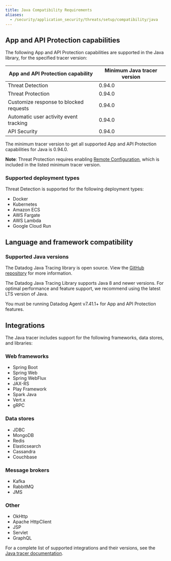 ```yaml
---
title: Java Compatibility Requirements
aliases:
  - /security/application_security/threats/setup/compatibility/java
---
```


## App and API Protection capabilities

The following App and API Protection capabilities are supported in the Java library, for the specified tracer version:

| App and API Protection capability                   | Minimum Java tracer version |
| -------------------------------------------------- | --------------------------- |
| Threat Detection                                   | 0.94.0                      |
| Threat Protection                                  | 0.94.0                      |
| Customize response to blocked requests             | 0.94.0                      |
| Automatic user activity event tracking             | 0.94.0                      |
| API Security                                       | 0.94.0                      |

The minimum tracer version to get all supported App and API Protection capabilities for Java is 0.94.0.

**Note**: Threat Protection requires enabling [Remote Configuration][1], which is included in the listed minimum tracer version.



### Supported deployment types

Threat Detection is supported for the following deployment types:

- Docker
- Kubernetes
- Amazon ECS
- AWS Fargate
- AWS Lambda
- Google Cloud Run

## Language and framework compatibility

### Supported Java versions

The Datadog Java Tracing library is open source. View the [GitHub repository][2] for more information.

The Datadog Java Tracing Library supports Java 8 and newer versions. For optimal performance and feature support, we recommend using the latest LTS version of Java.

You must be running Datadog Agent v7.41.1+ for App and API Protection features.

## Integrations

The Java tracer includes support for the following frameworks, data stores, and libraries:

### Web frameworks
- Spring Boot
- Spring Web
- Spring WebFlux
- JAX-RS
- Play Framework
- Spark Java
- Vert.x
- gRPC

### Data stores
- JDBC
- MongoDB
- Redis
- Elasticsearch
- Cassandra
- Couchbase

### Message brokers
- Kafka
- RabbitMQ
- JMS

### Other
- OkHttp
- Apache HttpClient
- JSP
- Servlet
- GraphQL

For a complete list of supported integrations and their versions, see the [Java tracer documentation][3].

[1]: /agent/remote_config/#enabling-remote-configuration
[2]: https://github.com/DataDog/dd-trace-java
[3]: /tracing/trace_collection/compatibility_requirements/java
